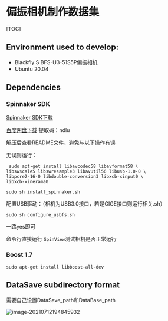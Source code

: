 # 偏振相机制作数据集

[TOC]

## Environment used to develop:

- Blackfly S BFS-U3-51S5P偏振相机
- Ubuntu 20.04

## Dependencies

### Spinnaker SDK

[Spinnaker SDK下载](https://meta.box.lenovo.com/v/link/view/a1995795ffba47dbbe45771477319cc3)

[百度网盘下载](https://pan.baidu.com/s/1un45FTvpFJ_WwlLL3dJ3Yw)   提取码：ndlu

解压后查看README文件，避免与以下操作有误

无误则运行：

```shell
 sudo apt-get install libavcodec58 libavformat58 \
libswscale5 libswresample3 libavutil56 libusb-1.0-0 \
libpcre2-16-0 libdouble-conversion3 libxcb-xinput0 \
libxcb-xinerama0

sudo sh install_spinnaker.sh

```

配置USB驱动：（相机为USB3.0接口，若是GIGE接口则运行相关.sh）

```shell
sudo sh configure_usbfs.sh
```

一路yes即可

命令行直接运行 `SpinView`测试相机是否正常运行

### Boost 1.7

```shell
sudo apt-get install libboost-all-dev
```
## DataSave subdirectory format
需要自己设置DataSave_path和DataBase_path

![image-20210712194845932](https://gitee.com/wang-youai/image/raw/master/img/image-20210712194845932.png)


